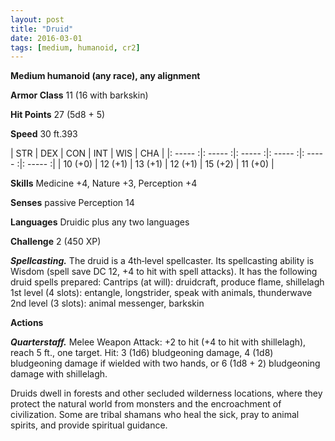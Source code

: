 ```yaml
---
layout: post
title: "Druid"
date: 2016-03-01
tags: [medium, humanoid, cr2]
---
```


**Medium humanoid (any race), any alignment**

**Armor Class** 11 (16 with barkskin)

**Hit Points** 27 (5d8 + 5)

**Speed** 30 ft.393

|   STR   |   DEX   |   CON   |   INT   |   WIS   |   CHA   |
|: ----- :|: ----- :|: ----- :|: ----- :|: ----- :|: ----- :|
| 10 (+0) | 12 (+1) | 13 (+1) | 12 (+1) | 15 (+2) | 11 (+0) |

**Skills** Medicine +4, Nature +3, Perception +4 

**Senses** passive Perception 14 

**Languages** Druidic plus any two languages

**Challenge** 2 (450 XP) 

***Spellcasting.*** The druid is a 4th‐level spellcaster. Its spellcasting ability is Wisdom (spell save DC 12, +4 to hit with spell attacks). It has the following druid spells prepared: Cantrips (at will): druidcraft, produce flame, shillelagh 1st level (4 slots): entangle, longstrider, speak with animals, thunderwave 2nd level (3 slots): animal messenger, barkskin 

**Actions** 

***Quarterstaff.*** Melee Weapon Attack: +2 to hit (+4 to hit with shillelagh), reach 5 ft., one target. Hit: 3 (1d6) bludgeoning damage, 4 (1d8) bludgeoning damage if wielded with two hands, or 6 (1d8 + 2) bludgeoning damage with shillelagh. 

Druids dwell in forests and other secluded wilderness locations, where they protect the natural world from monsters and the encroachment of civilization. Some are tribal shamans who heal the sick, pray to animal spirits, and provide spiritual guidance.